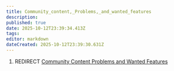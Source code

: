 ```yaml
---
title: Community_content,_Problems,_and_wanted_features
description: 
published: true
date: 2025-10-12T23:39:34.413Z
tags: 
editor: markdown
dateCreated: 2025-10-12T23:39:30.631Z
---
```


1.  REDIRECT [Community Content Problems and Wanted
    Features](Community_Content_Problems_and_Wanted_Features "wikilink")